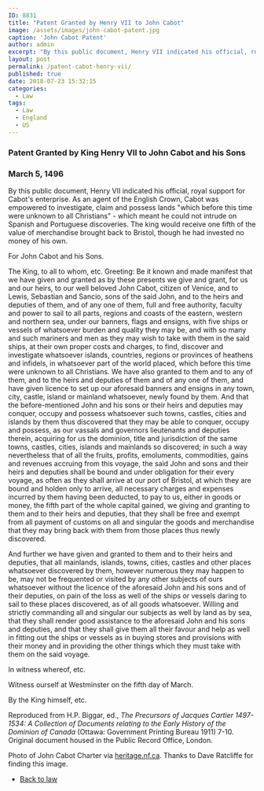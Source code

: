 ```yaml
---
ID: 8831
title: "Patent Granted by Henry VII to John Cabot"
image: /assets/images/john-cabot-patent.jpg
caption: 'John Cabot Patent'
author: admin
excerpt: "By this public document, Henry VII indicated his official, royal support for Cabot's enterprise."
layout: post
permalink: /patent-cabot-henry-vii/
published: true
date: 2018-07-23 15:32:15
categories:
  - Law
tags:
  - Law
  - England
  - US
---
```

### Patent Granted by King Henry VII to John Cabot and his Sons

### March 5, 1496


By this public document, Henry VII indicated his official, royal support for Cabot's enterprise. As an agent of the English Crown, Cabot was empowered to investigate, claim and possess lands "which before this time were unknown to all Christians" - which meant he could not intrude on Spanish and Portuguese discoveries. The king would receive one fifth of the value of merchandise brought back to Bristol, though he had invested no money of his own.

For John Cabot and his Sons.  

The King, to all to whom, etc. Greeting: Be it known and made manifest that we have given and granted as by these presents we give and grant, for us and our heirs, to our well beloved John Cabot, citizen of Venice, and to Lewis, Sebastian and Sancio, sons of the said John, and to the heirs and deputies of them, and of any one of them, full and free authority, faculty and power to sail to all parts, regions and coasts of the eastern, western and northern sea, under our banners, flags and ensigns, with five ships or vessels of whatsoever burden and quality they may be, and with so many and such mariners and men as they may wish to take with them in the said ships, at their own proper costs and charges, to find, discover and investigate whatsoever islands, countries, regions or provinces of heathens and infidels, in whatsoever part of the world placed, which before this time were unknown to all Christians. We have also granted to them and to any of them, and to the heirs and deputies of them and of any one of them, and have given licence to set up our aforesaid banners and ensigns in any town, city, castle, island or mainland whatsoever, newly found by them. And that the before-mentioned John and his sons or their heirs and deputies may conquer, occupy and possess whatsoever such towns, castles, cities and islands by them thus discovered that they may be able to conquer, occupy and possess, as our vassals and governors lieutenants and deputies therein, acquiring for us the dominion, title and jurisdiction of the same towns, castles, cities, islands and mainlands so discovered; in such a way nevertheless that of all the fruits, profits, emoluments, commodities, gains and revenues accruing from this voyage, the said John and sons and their heirs and deputies shall be bound and under obligation for their every voyage, as often as they shall arrive at our port of Bristol, at which they are bound and holden only to arrive, all necessary charges and expenses incurred by them having been deducted, to pay to us, either in goods or money, the fifth part of the whole capital gained, we giving and granting to them and to their heirs and deputies, that they shall be free and exempt from all payment of customs on all and singular the goods and merchandise that they may bring back with them from those places thus newly discovered.

And further we have given and granted to them and to their heirs and deputies, that all mainlands, islands, towns, cities, castles and other places whatsoever discovered by them, however numerous they may happen to be, may not be frequented or visited by any other subjects of ours whatsoever without the licence of the aforesaid John and his sons and of their deputies, on pain of the loss as well of the ships or vessels daring to sail to these places discovered, as of all goods whatsoever. Willing and strictly commanding all and singular our subjects as well by land as by sea, that they shall render good assistance to the aforesaid John and his sons and deputies, and that they shall give them all their favour and help as well in fitting out the ships or vessels as in buying stores and provisions with their money and in providing the other things which they must take with them on the said voyage.

In witness whereof, etc.  

Witness ourself at Westminster on the fifth day of March.

By the King himself, etc.

Reproduced from H.P. Biggar, ed., _The Precursors of Jacques Cartier 1497-1534: A Collection of Documents relating to the Early History of the Dominion of Canada_ (Ottawa: Government Printing Bureau 1911) 7-10. Original document housed in the Public Record Office, London.

Photo of John Cabot Charter via [heritage.nf.ca](https://www.heritage.nf.ca/articles/exploration/images/john-cabot-patent.jpg). Thanks to Dave Ratcliffe for finding this image.

- [Back to law](/law/)
